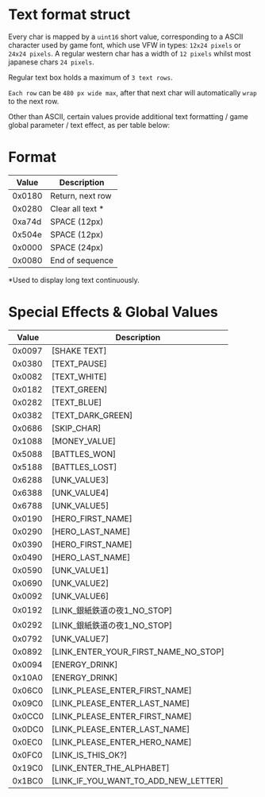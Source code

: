 #  Text format struct

Every char is mapped by a `uint16` short value, corresponding to a ASCII character used by game font, which use VFW in types: `12x24 pixels` or `24x24 pixels`.
A regular western char has a width of `12 pixels` whilst most japanese chars `24 pixels`.

Regular text box holds a maximum of `3 text rows`.

`Each row` can be `480 px wide max`, after that next char will automatically `wrap` to the next row.


Other than ASCII, certain values provide additional text formatting / game global parameter / text effect, as per table below:

# Format

|Value|Description|
|-------|------------|
|0x0180|  Return, next row|
|0x0280|  Clear all text *|
|0xa74d|	SPACE (12px)|
|0x504e|	SPACE (12px)|
|0x0000|  SPACE (24px)|
|0x0080|  End of sequence|

*Used to display long text continuously.

# Special Effects & Global Values

|Value|Description|
|-------|------------|
|0x0097|[SHAKE TEXT]|
|0x0380|[TEXT_PAUSE]|
|0x0082|[TEXT_WHITE]|
|0x0182|[TEXT_GREEN]|
|0x0282|[TEXT_BLUE]|
|0x0382|[TEXT_DARK_GREEN]|
|0x0686|[SKIP_CHAR]|
|0x1088|[MONEY_VALUE]|
|0x5088|[BATTLES_WON]|
|0x5188|[BATTLES_LOST]|
|0x6288|[UNK_VALUE3]|
|0x6388|[UNK_VALUE4]|
|0x6788|[UNK_VALUE5]|
|0x0190|[HERO_FIRST_NAME]|
|0x0290|[HERO_LAST_NAME]|
|0x0390|[HERO_FIRST_NAME]|
|0x0490|[HERO_LAST_NAME]|
|0x0590|[UNK_VALUE1]|
|0x0690|[UNK_VALUE2]|
|0x0092|[UNK_VALUE6]|
|0x0192|[LINK_銀紙鉄道の夜1_NO_STOP]|
|0x0292|[LINK_銀紙鉄道の夜1_NO_STOP]|
|0x0792|[UNK_VALUE7]|
|0x0892|[LINK_ENTER_YOUR_FIRST_NAME_NO_STOP]|
|0x0094|[ENERGY_DRINK]|
|0x10A0|[ENERGY_DRINK]|
|0x06C0|[LINK_PLEASE_ENTER_FIRST_NAME]|
|0x09C0|[LINK_PLEASE_ENTER_LAST_NAME]|
|0x0CC0|[LINK_PLEASE_ENTER_FIRST_NAME]|
|0x0DC0|[LINK_PLEASE_ENTER_LAST_NAME]|
|0x0EC0|[LINK_PLEASE_ENTER_HERO_NAME]|
|0x0FC0|[LINK_IS_THIS_OK?]|
|0x19C0|[LINK_ENTER_THE_ALPHABET]|
|0x1BC0|[LINK_IF_YOU_WANT_TO_ADD_NEW_LETTER]







